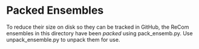# Packed Ensembles

To reduce their size on disk so they can be tracked in GitHub, 
the ReCom ensembles in this directory have been *packed* using pack_ensemb.py.
Use unpack_ensemble.py to unpack them for use.